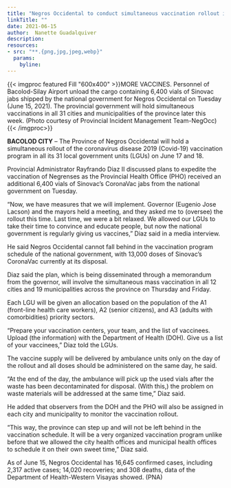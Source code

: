 ```yaml
---
title: "Negros Occidental to conduct simultaneous vaccination rollout in 31 LGUs"
linkTitle: ""
date: 2021-06-15
author:  Nanette Guadalquiver
description:
resources:
- src: "**.{png,jpg,jpeg,webp}"
  params:
    byline: 
---
```

{{< imgproc featured Fill "600x400" >}}MORE VACCINES. Personnel of Bacolod-Silay Airport unload the cargo containing 6,400 vials of Sinovac jabs shipped by the national government for Negros Occidental on Tuesday (June 15, 2021). The provincial government will hold simultaneous vaccinations in all 31 cities and municipalities of the province later this week. (Photo courtesy of Provincial Incident Management Team-NegOcc){{< /imgproc>}}

**BACOLOD CITY** –  The Province of Negros Occidental will hold a simultaneous rollout of the coronavirus disease 2019 (Covid-19) vaccination program in all its 31 local government units (LGUs) on June 17 and 18.

Provincial Administrator Rayfrando Diaz II discussed plans to expedite the vaccination of Negrenses as the Provincial Health Office (PHO) received an additional 6,400 vials of Sinovac’s CoronaVac jabs from the national government on Tuesday.

“Now, we have measures that we will implement. Governor (Eugenio Jose Lacson) and the mayors held a meeting, and they asked me to (oversee) the rollout this time. Last time, we were a bit relaxed. We allowed our LGUs to take their time to convince and educate people, but now the national government is regularly giving us vaccines,” Diaz said in a media interview.

He said Negros Occidental cannot fall behind in the vaccination program schedule of the national government, with 13,000 doses of Sinovac’s CoronaVac currently at its disposal.

Diaz said the plan, which is being disseminated through a memorandum from the governor, will involve the simultaneous mass vaccination in all 12 cities and 19 municipalities across the province on Thursday and Friday.

Each LGU will be given an allocation based on the population of the A1 (front-line health care workers), A2 (senior citizens), and A3 (adults with comorbidities) priority sectors.

“Prepare your vaccination centers, your team, and the list of vaccinees. Upload (the information) with the Department of Health (DOH). Give us a list of your vaccinees,” Diaz told the LGUs.

The vaccine supply will be delivered by ambulance units only on the day of the rollout and all doses should be administered on the same day, he said.

“At the end of the day, the ambulance will pick up the used vials after the waste has been decontaminated for disposal. (With this,) the problem on waste materials will be addressed at the same time,” Diaz said.

He added that observers from the DOH and the PHO will also be assigned in each city and municipality to monitor the vaccination rollout.

“This way, the province can step up and will not be left behind in the vaccination schedule. It will be a very organized vaccination program unlike before that we allowed the city health offices and municipal health offices to schedule it on their own sweet time,” Diaz said.

As of June 15, Negros Occidental has 16,645 confirmed cases, including 2,317 active cases; 14,020 recoveries; and 308 deaths, data of the Department of Health-Western Visayas showed. (PNA)